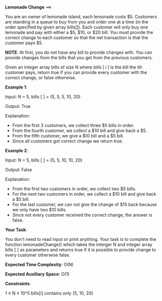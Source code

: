 **Lemonade Change** ==>

You are an owner of lemonade island, each lemonade costs $5. Customers are standing in a queue to buy from you and order one at a time (in the order specified by given array bills[]). Each customer will only buy one lemonade and pay with either a $5, $10, or $20 bill. You must provide the correct change to each customer so that the net transaction is that the customer pays $5.

**NOTE**: At first, you do not have any bill to provide changes with. You can provide changes from the bills that you get from the previous customers.

Given an integer array bills of size N where bills [ i ] is the bill the ith customer pays, return true if you can provide every customer with the correct change, or false otherwise.

**Example 1**:

Input: N = 5, bills [ ] = {5, 5, 5, 10, 20}

Output: True

Explanation: 
- From the first 3 customers, we collect three $5 bills in order.
- From the fourth customer, we collect a $10 bill and give back a $5.
- From the fifth customer, we give a $10 bill and a $5 bill.
- Since all customers got correct change we return true.
 

**Example 2**:

Input: N = 5, bills [ ] = {5, 5, 10, 10, 20}

Output: False

Explanation: 
- From the first two customers in order, we collect two $5 bills.
- For the next two customers in order, we collect a $10 bill and give back a $5 bill.
- For the last customer, we can not give the change of $15 back because we only have two $10 bills.
- Since not every customer received the correct change, the answer is false.
 

**Your Task**:

You don't need to read input or print anything. Your task is to complete the function lemonadeChange() which takes the interger N and integer array bills [ ] as parameters and returns true if it is possible to provide change to every customer otherwise false.

**Expected Time Complexity**: O(N)

**Expected Auxiliary Space**: O(1)

**Constraints**:

1 ≤ N ≤ 10^5
bills[i] contains only {5, 10, 20}

